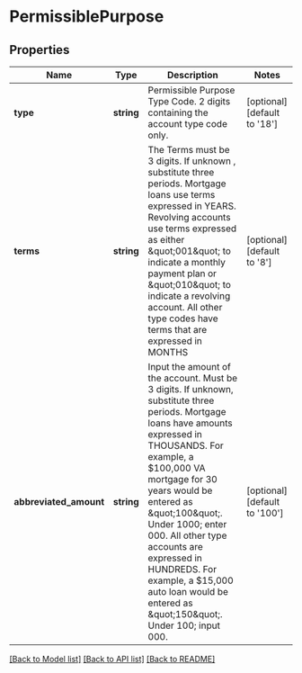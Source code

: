 # PermissiblePurpose

## Properties
Name | Type | Description | Notes
------------ | ------------- | ------------- | -------------
**type** | **string** | Permissible Purpose Type Code. 2 digits containing the account type code only. | [optional] [default to '18']
**terms** | **string** | The Terms must be 3 digits. If unknown             , substitute three periods. Mortgage loans use terms expressed in YEARS. Revolving accounts use terms expressed as either \&quot;001\&quot; to indicate a monthly payment plan or \&quot;010\&quot; to indicate a revolving account. All other type codes have terms that are expressed in MONTHS | [optional] [default to '8']
**abbreviated_amount** | **string** | Input the amount of the account. Must             be 3 digits. If unknown, substitute              three periods. Mortgage loans have amounts expressed in THOUSANDS.             For example, a $100,000 VA mortgage              for 30 years would be entered as                 \&quot;100\&quot;. Under 1000; enter 000. All other type accounts are expressed in HUNDREDS. For example, a $15,000 auto loan would be entered as \&quot;150\&quot;. Under 100; input 000. | [optional] [default to '100']

[[Back to Model list]](../README.md#documentation-for-models) [[Back to API list]](../README.md#documentation-for-api-endpoints) [[Back to README]](../README.md)


